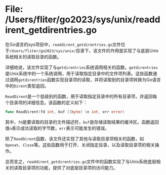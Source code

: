# File: /Users/fliter/go2023/sys/unix/readdirent_getdirentries.go

在Go语言的sys项目中，`readdirent_getdirentries.go`文件位于`/Users/fliter/go2023/sys/unix/`目录下，该文件的作用是实现了与底层Unix系统相关的读取目录的函数。

详细地说，该文件实现了与`getdirentries`系统调用相关的函数。`getdirentries`是Unix系统中的一个系统调用，用于读取指定目录中的文件项列表。这些函数通过调用`getdirentries`函数实现目录项的读取，并将读取到的目录项转换为Go语言中的`Dirent`类型返回。

`ReadDirent`是一个低级别的函数，用于读取指定目录中的所有目录项，并返回每个目录项的详细信息。该函数的定义如下：

```go
func ReadDirent(fd int, buf []byte) (n int, err error)
```

其中，`fd`是要读取的目录的文件描述符，`buf`是存储读取结果的缓冲区。函数返回值`n`表示成功读取的字节数，`err`表示可能发生的错误。

除了`ReadDirent`函数，该文件还实现了其他与读取目录项相关的函数，如`Openat`、`Close`等。这些函数用于打开、关闭指定目录，以及读取目录项的相关操作。

总而言之，`readdirent_getdirentries.go`文件中的函数实现了与Unix系统底层相关的读取目录项的功能，提供了对底层目录项的访问能力。

